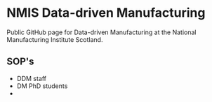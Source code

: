 # NMIS Data-driven Manufacturing
Public GitHub page for Data-driven Manufacturing at the National Manufacturing Institute Scotland.

## SOP's

- DDM staff
- DM PhD students
- 
